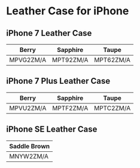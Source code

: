 # Leather Case for iPhone

## iPhone 7 Leather Case

| Berry | Sapphire | Taupe |
|-----|-----|-----|
| MPVG2ZM/A | MPT92ZM/A | MPT62ZM/A |

## iPhone 7 Plus Leather Case

| Berry | Sapphire | Taupe |
|-----|-----|-----|
| MPVU2ZM/A | MPTF2ZM/A | MPTC2ZM/A |

## iPhone SE Leather Case

| Saddle Brown |
|-----|
| MNYW2ZM/A |

